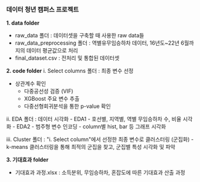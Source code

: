 ### 데이터 청년 캠퍼스 프로젝트


__1. data folder__
- raw_data 폴더 : 데이터셋을 구축할 때 사용한 raw data들
- raw_data_preprocessing 폴더 : 역별유무임승하차 데이터, 16년도~22년 6월까지의 데이터 평균값으로 처리
- final_dataset.csv : 전처리 및 통합된 데이터셋

__2. code folder__
 i. Select columns 폴더 : 최종 변수 선정
 - 상관계수 확인
     - 다중공선성 검증 (VIF)
     - XGBoost 주요 변수 추출
     - 다중선형회귀분석을 통한 p-value 확인

 ii. EDA 폴더 : 데이터 시각화
     - EDA1 
        - 호선별, 지역별, 역별 무임승하차 수, 비율 시각화
     - EDA2
        - 범주형 변수 인코딩
        - column별 hist, bar 등 그래프 시각화

iii. Cluster 폴더 : "i. Select column"에서 선정한 최종 변수로 클러스터링 (군집화)
     - k-means 클러스터링을 통해 최적의 군집을 찾고, 군집별 특성 시각화 및 파악

__3. 기대효과 folder__
- 기대효과 과정.xlsx : 소득분위, 무임승하차, 혼잡도에 따른 기대효과 산출 과정






